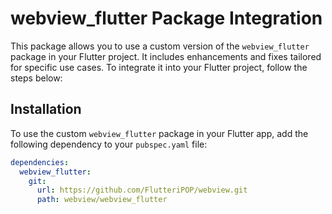 # webview_flutter Package Integration

This package allows you to use a custom version of the `webview_flutter` package in your Flutter project. It includes enhancements and fixes tailored for specific use cases. To integrate it into your Flutter project, follow the steps below:

## Installation

To use the custom `webview_flutter` package in your Flutter app, add the following dependency to your `pubspec.yaml` file:

```yaml
dependencies:
  webview_flutter:
    git:
      url: https://github.com/FlutteriPOP/webview.git
      path: webview/webview_flutter
